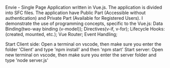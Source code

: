 Envie - Single Page Application written in Vue.js. The application is divided into SFC files. The application have Public Part (Accessible without authentication) and Private Part (Available for Registered Users). I demonstrate the use of programming concepts, specific to the Vue.js: 
Data Binding(two-way binding (v-model));
Directives(v-if, v-for);
Lifecycle Hooks:(created, mounted, etc.);
Vue Router;
Event Handling;




Start Client side: Open a terminal on vscode, then make sure you enter the folder 'Client' and type 'npm install' and then 'npm start' Start server: Open new terminal on vscode, then make sure you enter the server folder and type 'node server.js'
